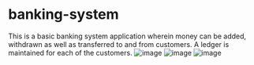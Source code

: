 # banking-system
This is a basic banking system application wherein money can be added, withdrawn as well as transferred to and from customers. A ledger is maintained for each of the customers.
![image](https://user-images.githubusercontent.com/47312972/155887075-d6b1079c-8a12-4160-ac5f-213071193069.png)
![image](https://user-images.githubusercontent.com/47312972/155887086-71459ba5-f52f-487e-a474-9afb956d0ff6.png)
![image](https://user-images.githubusercontent.com/47312972/155887094-e39f4f11-8586-4a4c-bc4b-75227de082a6.png)
